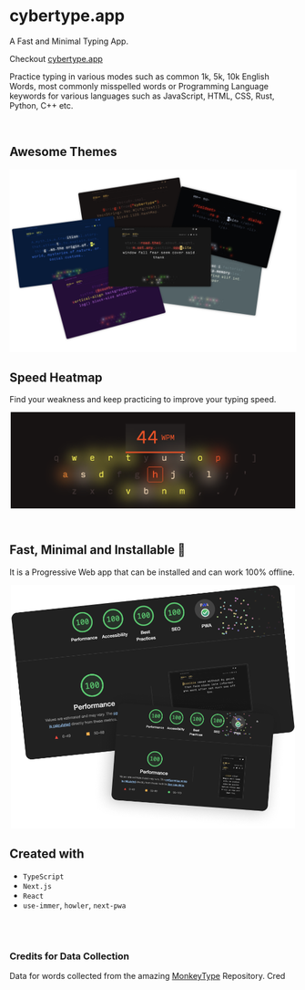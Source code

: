 # cybertype.app

A Fast and Minimal Typing App.

Checkout [cybertype.app](https://cybertype.app/)

Practice typing in various modes such as common 1k, 5k, 10k English Words, most commonly misspelled words or Programming Language keywords for various languages such as JavaScript, HTML, CSS, Rust, Python, C++ etc.

<br>

## Awesome Themes

<img src='./docs/themes.png' />

<br>

## Speed Heatmap

Find your weakness and keep practicing to improve your typing speed.

<p align="center">
<img src='./docs/heatmap.png' width='500' align='center' />
</p>

<br>

## Fast, Minimal and Installable 💯

It is a Progressive Web app that can be installed and can work 100% offline.

<p align="center">
<img  src='./docs/perf.png' width='500' />
</p>

## Created with

- `TypeScript`
- `Next.js`
- `React`
- `use-immer`, `howler`, `next-pwa`

<br>
<br>

### Credits for Data Collection

Data for words collected from the amazing [MonkeyType](https://github.com/monkeytypegame/monkeytype) Repository. Cred
